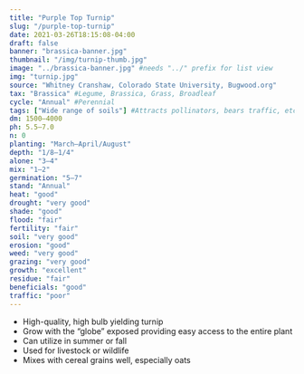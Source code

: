 ```yaml
---
title: "Purple Top Turnip"
slug: "/purple-top-turnip"
date: 2021-03-26T18:15:08-04:00
draft: false
banner: "brassica-banner.jpg"
thumbnail: "/img/turnip-thumb.jpg"
image: "../brassica-banner.jpg" #needs "../" prefix for list view
img: "turnip.jpg"
source: "Whitney Cranshaw, Colorado State University, Bugwood.org"
tax: "Brassica" #Legume, Brassica, Grass, Broadleaf
cycle: "Annual" #Perennial
tags: ["Wide range of soils"] #Attracts pollinators, bears traffic, etc
dm: 1500–4000
ph: 5.5–7.0
n: 0
planting: "March–April/August"
depth: "1/8–1/4"
alone: "3–4"
mix: "1–2"
germination: "5–7"
stand: "Annual"
heat: "good"
drought: "very good"
shade: "good"
flood: "fair"
fertility: "fair"
soil: "very good"
erosion: "good"
weed: "very good"
grazing: "very good"
growth: "excellent"
residue: "fair"
beneficials: "good"
traffic: "poor"
---
```


 - High-quality, high bulb yielding turnip
 - Grow with the “globe” exposed providing easy access to the entire plant
 - Can utilize in summer or fall
 - Used for livestock or wildlife
 - Mixes with cereal grains well, especially oats